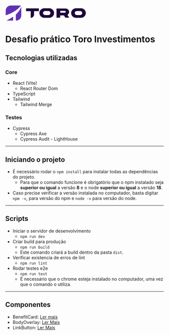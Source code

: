 ![Alt text](src/assets/logo.svg)

# Desafio prático Toro Investimentos

## Tecnologias utilizadas

### Core

- React (Vite)
  - React Router Dom
- TypeScript
- Tailwind
  - Tailwind Merge

### Testes

- Cypress
  - Cypress Axe
  - Cypress Audit - LightHouse

***

## Iniciando o projeto

- É necessário rodar o `npm install` para instalar todas as dependências do projeto.
  - Para que o comando funcione é obrigatório que o npm instalado seja __superior  ou igual__ a versão __8__ e o node __superior ou igual__ a versão __18__.
- Caso precise verificar a versão instalada no computador, basta digitar `npm -v`, para versão do npm e `node -v` para versão do node.

***

## Scripts

- Iniciar o servidor de desenvolvimento
  - `npm run dev`
- Criar build para produção
  - `npm run build`
  - Este comando criará a build dentro da pasta `dist`.
- Verificar existencia de erros de lint
  - `npm run lint`
- Rodar testes e2e
  - `npm run test`
  - É necessário que o chrome esteja instalado no computador, uma vez que o comando o utiliza.

***

## Componentes

- BenefitCard: [Ler mais](src/Pages/Home/components/BenefitsSection/components/BenefitCard/README.md)
- BodyOverlay: [Ler Mais](src/components/BodyOverlay/README.md)
- LinkButton: [Ler Mais](src/components/Buttons/README.md)